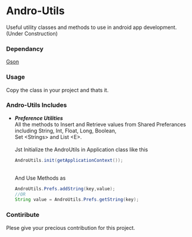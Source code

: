 # Andro-Utils
Useful utility classes and methods to use in android app development.
(Under Construction)

### Dependancy
  [Gson](https://github.com/google/gson)

### Usage
Copy the class in your project and thats it.

### Andro-Utils Includes 
 * _**Preference Utilities**_<br> 
      All the methods to Insert and Retrieve values from Shared Preferances including String, Int, Float, Long, Boolean,    
      Set &#60;Strings&#62;  and List &#60;E&#62;.<br>     
      Jst Initialize the AndroUtils in Application class like this    
      
      ```java
      AndroUtils.init(getApplicationContext());   
      ```    
      
      <br>And Use Methods as<br>
      
      ```java
      AndroUtils.Prefs.addString(key,value);
      //OR
      String value = AndroUtils.Prefs.getString(key);
      ``` 
 

### Contiribute
Plese give your precious contribution for this project.

